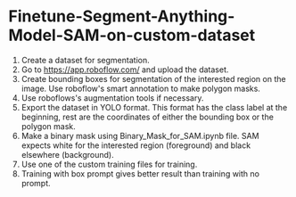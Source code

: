 # Finetune-Segment-Anything-Model-SAM-on-custom-dataset

1. Create a dataset for segmentation.
2. Go to https://app.roboflow.com/ and upload the dataset.
3. Create bounding boxes for segmentation of the interested region on the image. Use
   roboflow's smart annotation to make polygon masks.
4. Use roboflows's augmentation tools if necessary.
5. Export the dataset in YOLO format. This format has the class label at the beginning,
   rest are the coordinates of either the bounding box or the polygon mask.
6. Make a binary mask using Binary_Mask_for_SAM.ipynb file. SAM expects white for the
   interested region (foreground) and black elsewhere (background).
7. Use one of the custom training files for training.
8. Training with box prompt gives better result than training with no prompt. 

